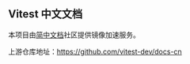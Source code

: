 ## Vitest 中文文档

本项目由[简中文档](https://www.zhcndoc.com/)社区提供镜像加速服务。

上游仓库地址：https://github.com/vitest-dev/docs-cn
